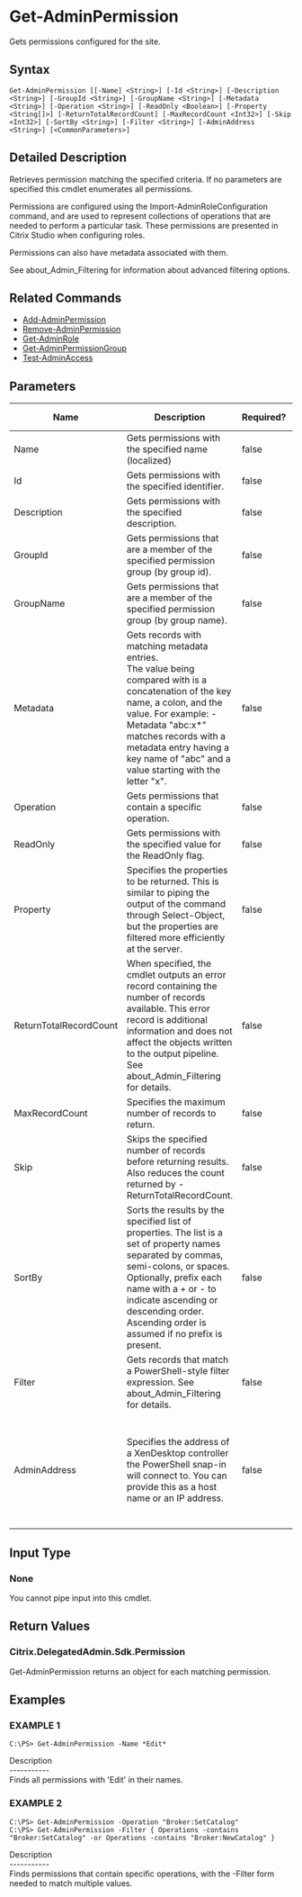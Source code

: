 ﻿# Get-AdminPermission

   Gets permissions configured for the site.

## Syntax
```
Get-AdminPermission [[-Name] <String>] [-Id <String>] [-Description <String>] [-GroupId <String>] [-GroupName <String>] [-Metadata <String>] [-Operation <String>] [-ReadOnly <Boolean>] [-Property <String[]>] [-ReturnTotalRecordCount] [-MaxRecordCount <Int32>] [-Skip <Int32>] [-SortBy <String>] [-Filter <String>] [-AdminAddress <String>] [<CommonParameters>]
```

## Detailed Description
   Retrieves permission matching the specified criteria. If no parameters are specified this cmdlet enumerates all permissions.

Permissions are configured using the Import-AdminRoleConfiguration command, and are used to represent collections of operations that are needed to perform a particular task. These permissions are presented in Citrix Studio when configuring roles.

Permissions can also have metadata associated with them.

See about_Admin_Filtering for information about advanced filtering options.

## Related Commands
  * [Add-AdminPermission](Add-AdminPermission.html)
  * [Remove-AdminPermission](Remove-AdminPermission.html)
  * [Get-AdminRole](Get-AdminRole.html)
  * [Get-AdminPermissionGroup](Get-AdminPermissionGroup.html)
  * [Test-AdminAccess](Test-AdminAccess.html)
## Parameters

| Name   | Description | Required? | Pipeline Input | Default Value |
| --- | --- | --- | --- | --- |
| Name | Gets permissions with the specified name (localized) | false | true (ByValue, ByPropertyName) |  |
| Id | Gets permissions with the specified identifier. | false | true (ByPropertyName) |  |
| Description | Gets permissions with the specified description. | false | false |  |
| GroupId | Gets permissions that are a member of the specified permission group (by group id). | false | false |  |
| GroupName | Gets permissions that are a member of the specified permission group (by group name). | false | false |  |
| Metadata | Gets records with matching metadata entries.<br>The value being compared with is a concatenation of the key name, a colon, and the value. For example: -Metadata "abc:x*" matches records with a metadata entry having a key name of "abc" and a value starting with the letter "x". | false | false |  |
| Operation | Gets permissions that contain a specific operation. | false | false |  |
| ReadOnly | Gets permissions with the specified value for the ReadOnly flag. | false | false |  |
| Property | Specifies the properties to be returned. This is similar to piping the output of the command through Select-Object, but the properties are filtered more efficiently at the server. | false | false |  |
| ReturnTotalRecordCount | When specified, the cmdlet outputs an error record containing the number of records available. This error record is additional information and does not affect the objects written to the output pipeline. See about_Admin_Filtering for details. | false | false | False |
| MaxRecordCount | Specifies the maximum number of records to return. | false | false | 250 |
| Skip | Skips the specified number of records before returning results. Also reduces the count returned by -ReturnTotalRecordCount. | false | false | 0 |
| SortBy | Sorts the results by the specified list of properties. The list is a set of property names separated by commas, semi-colons, or spaces. Optionally, prefix each name with a + or - to indicate ascending or descending order. Ascending order is assumed if no prefix is present. | false | false | The default sort order is by name or unique identifier. |
| Filter | Gets records that match a PowerShell-style filter expression. See about_Admin_Filtering for details. | false | false |  |
| AdminAddress | Specifies the address of a XenDesktop controller the PowerShell snap-in will connect to. You can provide this as a host name or an IP address. | false | false | Localhost. Once a value is provided by any cmdlet, this value becomes the default. |

## Input Type
### None
   You cannot pipe input into this cmdlet.
## Return Values
### Citrix.DelegatedAdmin.Sdk.Permission
   Get-AdminPermission returns an object for each matching permission.
## Examples

### EXAMPLE 1
```
C:\PS> Get-AdminPermission -Name *Edit*
```
   Description<br>-----------<br>Finds all permissions with 'Edit' in their names.
### EXAMPLE 2
```
C:\PS> Get-AdminPermission -Operation "Broker:SetCatalog"
C:\PS> Get-AdminPermission -Filter { Operations -contains "Broker:SetCatalog" -or Operations -contains "Broker:NewCatalog" }
```
   Description<br>-----------<br>Finds permissions that contain specific operations, with the -Filter form needed to match multiple values.
